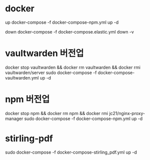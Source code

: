 # docker

up
docker-compose -f docker-compose-npm.yml up -d

down
docker-compose -f docker-compose.elastic.yml down -v


# vaultwarden 버전업
docker stop vaultwarden && docker rm vaultwarden && docker rmi vaultwarden/server
sudo docker-compose -f docker-compose-vaultwarden.yml up -d

# npm 버전업
docker stop npm && docker rm npm && docker rmi jc21/nginx-proxy-manager
sudo docker-compose -f docker-compose-npm.yml up -d

# stirling-pdf 
sudo docker-compose -f docker-compose-stirling_pdf.yml up -d
